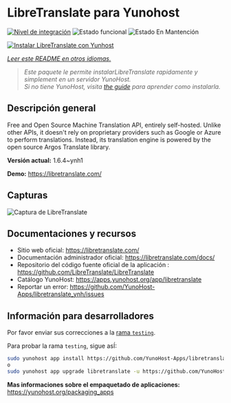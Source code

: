 <!--
Este archivo README esta generado automaticamente<https://github.com/YunoHost/apps/tree/master/tools/readme_generator>
No se debe editar a mano.
-->

# LibreTranslate para Yunohost

[![Nivel de integración](https://apps.yunohost.org/badge/integration/libretranslate)](https://ci-apps.yunohost.org/ci/apps/libretranslate/)
![Estado funcional](https://apps.yunohost.org/badge/state/libretranslate)
![Estado En Mantención](https://apps.yunohost.org/badge/maintained/libretranslate)

[![Instalar LibreTranslate con Yunhost](https://install-app.yunohost.org/install-with-yunohost.svg)](https://install-app.yunohost.org/?app=libretranslate)

*[Leer este README en otros idiomas.](./ALL_README.md)*

> *Este paquete le permite instalarLibreTranslate rapidamente y simplement en un servidor YunoHost.*  
> *Si no tiene YunoHost, visita [the guide](https://yunohost.org/install) para aprender como instalarla.*

## Descripción general

Free and Open Source Machine Translation API, entirely self-hosted. Unlike other APIs, it doesn't rely on proprietary providers such as Google or Azure to perform translations. Instead, its translation engine is powered by the open source Argos Translate library.


**Versión actual:** 1.6.4~ynh1

**Demo:** <https://libretranslate.com/>

## Capturas

![Captura de LibreTranslate](./doc/screenshots/screenshot.png)

## Documentaciones y recursos

- Sitio web oficial: <https://libretranslate.com/>
- Documentación administrador oficial: <https://libretranslate.com/docs/>
- Repositorio del código fuente oficial de la aplicación : <https://github.com/LibreTranslate/LibreTranslate>
- Catálogo YunoHost: <https://apps.yunohost.org/app/libretranslate>
- Reportar un error: <https://github.com/YunoHost-Apps/libretranslate_ynh/issues>

## Información para desarrolladores

Por favor enviar sus correcciones a la [rama `testing`](https://github.com/YunoHost-Apps/libretranslate_ynh/tree/testing).

Para probar la rama `testing`, sigue asÍ:

```bash
sudo yunohost app install https://github.com/YunoHost-Apps/libretranslate_ynh/tree/testing --debug
o
sudo yunohost app upgrade libretranslate -u https://github.com/YunoHost-Apps/libretranslate_ynh/tree/testing --debug
```

**Mas informaciones sobre el empaquetado de aplicaciones:** <https://yunohost.org/packaging_apps>
